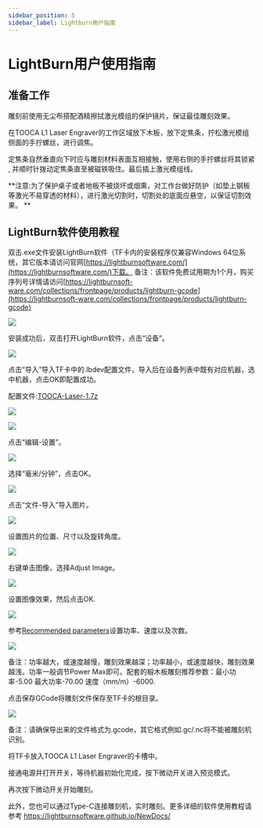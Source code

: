```yaml
---
sidebar_position: 5
sidebar_label: Lightburn用户指南
---
```


# LightBurn用户使用指南

## 准备工作

雕刻前使用无尘布搭配酒精擦拭激光模组的保护镜片，保证最佳雕刻效果。

在TOOCA L1 Laser Engraver的工作区域放下木板，放下定焦条，拧松激光模组侧面的手拧螺丝，进行调焦。

定焦条自然垂直向下时应与雕刻材料表面互相接触，使用右侧的手拧螺丝将其锁紧 , 并顺时针拨动定焦条直至被磁铁吸住。最后插上激光模组线。

**注意:为了保护桌子或者地板不被烧坏或烟熏，对工作台做好防护（如垫上钢板等激光不易穿透的材料），进行激光切割时，切割处的底面应悬空，以保证切割效果。
**

## LightBurn软件使用教程

双击.exe文件安装LightBurn软件（TF卡内的安装程序仅兼容Windows 64位系统，其它版本请访问官网[https://lightburnsoftware.com/](https://lightburnsoftware.com/)下载。
备注：该软件免费试用期为1个月，购买序列号详情请访问[https://lightburnsoft-ware.com/collections/frontpage/products/lightburn-gcode](https://lightburnsoft-ware.com/collections/frontpage/products/lightburn-gcode)

![](./images/lightburn-01.png)

安装成功后，双击打开LightBurn软件，点击“设备”。

![](./images/lightburn-02.png)

点击“导入”导入TF卡中的.lbdev配置文件，导入后在设备列表中既有对应机器，选中机器，点击OK即配置成功。

配置文件:[TOOCA-Laser-1.7z](https://github.com/elecfreaks/learn-en/raw/master/tooca-laser-1/file/TOOCA%20Laser%201.7z)

![](./images/lightburn-03.png)

![](./images/lightburn-04.png)

点击“编辑-设置”。

![](./images/lightburn-05.png)

选择“毫米/分钟”，点击OK。

![](./images/lightburn-06.png)

点击“文件-导入”导入图片。

![](./images/lightburn-07.png)

设置图片的位置、尺寸以及旋转角度。

![](./images/lightburn-08.png)

右键单击图像，选择Adjust Image。

![](./images/lightburn-09.png)

设置图像效果，然后点击OK.

![](./images/lightburn-10.png)

参考[Recommended parameters](http://www.elecfreaks.com/learn-en/tooca-laser-1/recommended-parameters.html)设置功率、速度以及次数。

![](./images/lightburn-11.png)

备注：功率越大，或速度越慢，雕刻效果越深；功率越小，或速度越快，雕刻效果越浅。功率一般调节Power Max即可。配套的椴木板雕刻推荐参数：最小功率-5.00 最大功率-70.00 速度（mm/m）-6000.

点击保存GCode将雕刻文件保存至TF卡的根目录。

![](./images/lightburn-12.png)

备注：请确保导出来的文件格式为.gcode，其它格式例如.gc/.nc将不能被雕刻机识别。

将TF卡放入TOOCA L1 Laser Engraver的卡槽中。



接通电源并打开开关，等待机器初始化完成，按下微动开关进入预览模式。





再次按下微动开关开始雕刻。







此外，您也可以通过Type-C连接雕刻机，实时雕刻。更多详细的软件使用教程请参考
https://lightburnsoftware.github.io/NewDocs/
